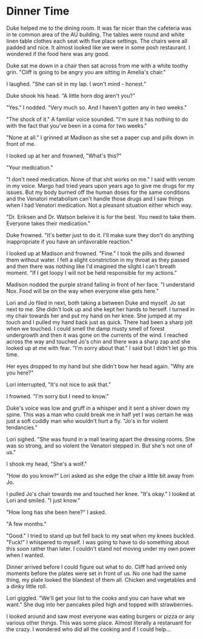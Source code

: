 # Dinner Time

Duke helped me to the dining room.  It was far nicer than the cafeteria was in te common area of the AU building.  The tables were round and white linen table clothes each seat with five place settings.  The chairs were all padded and nice.  It almost looked like we were in some posh restaurant.  I wondered if the food here was any good.

Duke sat me down in a chair then sat across from me with a white toothy grin.  "Cliff is going to be angry you are sitting in Amelia's chair."

I laughed.  "She can sit in my lap.  I won't mind - honest."

Duke shook his head.  "A little horn dog aren't you?"

"Yes."  I nodded.  "Very much so.  And I haven't gotten any in two weeks."

"The shock of it."  A familiar voice sounded.  "I'm sure it has nothing to do with the fact that you've been in a coma for two weeks."

"None at all."  I grinned at Madison as she set a paper cup and pills down in front of me.

I looked up at her and frowned, "What's this?"

"Your medication."

"I don't need medication.  None of that shit works on me."  I said with venom in my voice.  Margo had tried years upon years ago to give me drugs for my issues.  But my body burned off the human doses for the same conditions and the Venatori metabolism can't handle those drugs and I saw things when I had Venatori medication.  Not a pleasant situation either which way.

"Dr. Eriksen and Dr. Watson beleive it is for the best.  You need to take them.  Everyone takes their medication."

Duke frowned.  "It's better just to do it.  I'll make sure they don't do anything inappropriate if you have an unfavorable reaction."

I looked up at Madison and frowned.  "Fine."  I took the pills and downed them without water.  I felt a slight constriction in my throat as they passed and then there was nothing like I'd imagined the slight I can't breath moment.  "If I get loopy I will not be held responsible for my actions."

Madison nodded the purple strand falling in front of her face.  "I understand Nox.  Food will be on the way when everyone else gets here."

Lori and Jo filed in next, both taking a between Duke and myself.  Jo sat next to me.  She didn't look up and she kept her hands to herself.  I turned in my chair towards her and put my hand on her knee.  She jumped at my touch and I pulled my hand back just as quick.  There had been a sharp jolt when we touched.  I could smell the damp musty smell of forest undergrowth and then it was gone on the currents of the wind. I reached across the way and touched Jo's chin and there was a sharp zap and she looked up at me with fear.  "I'm sorry about that."  I said but I didn't let go this time.

Her eyes dropped to my hand but she didn't bow her head again.  "Why are you here?"

Lori interrupted, "It's not nice to ask that."

I frowned.  "I'm sorry but I need to know."

Duke's voice was low and gruff in a whisper and it sent a shiver down my spine. This was a man who could break me in half yet I was certain he was just a soft cuddly man who wouldn't hurt a fly.  "Jo's in for violent tendancies."

Lori sighed.  "She was found in a mall tearing apart the dressing rooms.  She was so strong, and so violent the Venatori stepped in.  But she's not one of us."

I shook my head, "She's a wolf."

"How do you know?"  Lori asked as she edge the chair a little bit away from Jo.

I pulled Jo's chair towards me and touched her knee.  "It's okay."  I looked at Lori and smiled.  "I just know."

"How long has she been here?"  I asked.

"A few months."

"Good."  I tried to stand up but fell back to my seat when my knees buckled.  "Fuck!" I whispered to myself.  I was going to have to do something about this soon rather than later.  I couldn't stand not moving under my own power when I wanted.

Dinner arrived before I could figure out what to do.  Cliff had arrived only moments before the plates were set in front of us.  No one had the same thing, my plate looked the blandest of them all.  Chicken and vegetables and a dinky little roll.

Lori giggled.  "We'll get your list to the cooks and you can have what we want."  She dug into her pancakes piled high and topped with strawberries.

I looked around and saw most everyone was eating burgers or pizza or any various other things.  This was some place.  Almost literally a restaruant for the crazy.  I wondered who did all the cooking and if I could help...